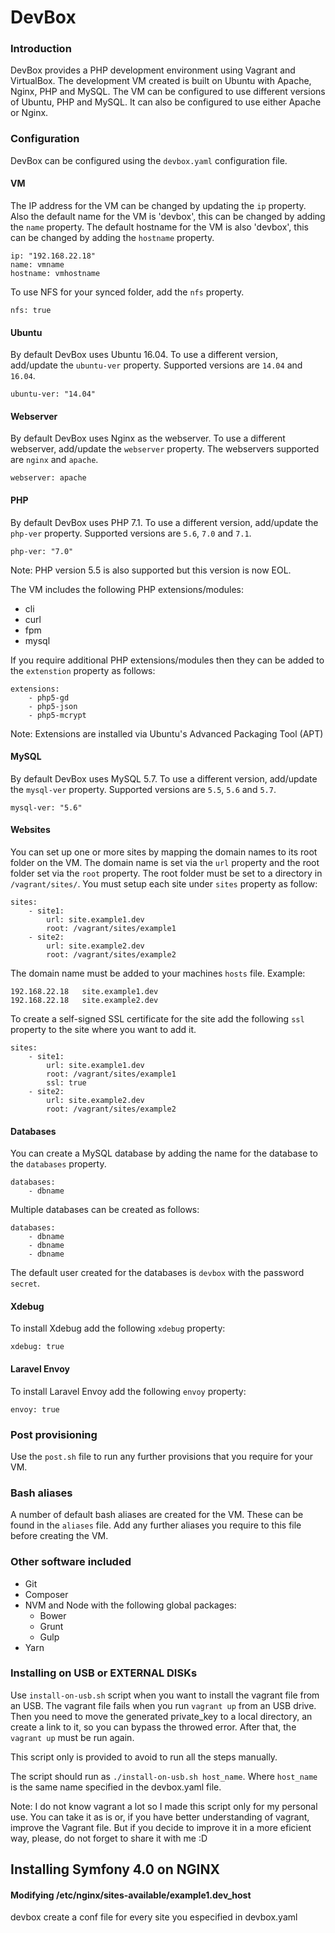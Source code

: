 # DevBox

### Introduction
DevBox provides a PHP development environment using Vagrant and VirtualBox. The development VM created is built on Ubuntu with Apache, Nginx, PHP and MySQL. The VM can be configured to use different versions of Ubuntu, PHP and MySQL. It can also be configured to use either Apache or Nginx.


### Configuration
DevBox can be configured using the `devbox.yaml` configuration file.


#### VM
The IP address for the VM can be changed by updating the `ip` property. Also the default name for the VM is 'devbox', this can be changed by adding the `name` property. The default hostname for the VM is also 'devbox', this can be changed by adding the `hostname` property.
```
ip: "192.168.22.18"
name: vmname
hostname: vmhostname
```
To use NFS for your synced folder, add the `nfs` property.
```
nfs: true
```


#### Ubuntu
By default DevBox uses Ubuntu 16.04. To use a different version, add/update the `ubuntu-ver` property. Supported versions are `14.04` and `16.04`. 
```
ubuntu-ver: "14.04"
```


#### Webserver
By default DevBox uses Nginx as the webserver. To use a different webserver, add/update the `webserver` property. The webservers supported are `nginx` and `apache`. 
```
webserver: apache
```


#### PHP
By default DevBox uses PHP 7.1. To use a different version, add/update the `php-ver` property. Supported versions are `5.6`, `7.0` and `7.1`.
```
php-ver: "7.0"
```
Note: PHP version 5.5 is also supported but this version is now EOL.

The VM includes the following PHP extensions/modules:
- cli
- curl
- fpm
- mysql

If you require additional PHP extensions/modules then they can be added to the `extenstion` property as follows:
```
extensions:
    - php5-gd
    - php5-json
    - php5-mcrypt
```
Note: Extensions are installed via Ubuntu's Advanced Packaging Tool (APT)


#### MySQL
By default DevBox uses MySQL 5.7. To use a different version, add/update the `mysql-ver` property. Supported versions are `5.5`, `5.6` and `5.7`.
```
mysql-ver: "5.6"
```


#### Websites
You can set up one or more sites by mapping the domain names to its root folder on the VM. The domain name is set via the `url` property and the root folder set via the `root` property. The root folder must be set to a directory in `/vagrant/sites/`. You must setup each site under `sites` property as follow:
```
sites: 
    - site1:
        url: site.example1.dev
        root: /vagrant/sites/example1
    - site2:
        url: site.example2.dev
        root: /vagrant/sites/example2

```
The domain name must be added to your machines `hosts` file. Example: 
```
192.168.22.18   site.example1.dev
192.168.22.18   site.example2.dev

```
To create a self-signed SSL certificate for the site add the following `ssl` property to the site where you want to add it.
```
sites: 
    - site1:
        url: site.example1.dev
        root: /vagrant/sites/example1
        ssl: true
    - site2:
        url: site.example2.dev
        root: /vagrant/sites/example2
```


#### Databases
You can create a MySQL database by adding the name for the database to the `databases` property.
```
databases:
    - dbname
```
Multiple databases can be created as follows:
```
databases:
    - dbname
    - dbname
    - dbname
```
The default user created for the databases is `devbox` with the password `secret`.


#### Xdebug
To install Xdebug add the following `xdebug` property:
```
xdebug: true
```


#### Laravel Envoy
To install Laravel Envoy add the following `envoy` property:
```
envoy: true
```


### Post provisioning
Use the `post.sh` file to run any further provisions that you require for your VM.


### Bash aliases
A number of default bash aliases are created for the VM. These can be found in the `aliases` file. Add any further aliases you require to this file before creating the VM.


### Other software included
- Git
- Composer
- NVM and Node with the following global packages:
    - Bower
    - Grunt
    - Gulp
- Yarn

### Installing on USB or EXTERNAL DISKs
Use `install-on-usb.sh` script when you want to install the vagrant file from an USB. The vagrant file fails when you run `vagrant up` from an USB drive. Then you need to move the generated private_key to a local directory, an create a link to it, so you can bypass the throwed error. After that, the `vagrant up` must be run again.

This script only is provided to avoid to run all the steps manually.

The script should run as `./install-on-usb.sh host_name`. Where `host_name` is the same name specified in the devbox.yaml file. 

Note: I do not know vagrant a lot so I made this script only for my personal use. You can take it as is or, if you have better understanding of vagrant, improve the Vagrant file. But if you decide to improve it in a more eficient way, please, do not forget to share it with me :D

## Installing Symfony 4.0 on NGINX

#### Modifying /etc/nginx/sites-available/example1.dev_host
devbox create a conf file for every site you especified in devbox.yaml


